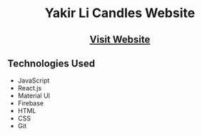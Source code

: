 <h1 align="center">Yakir Li Candles Website</h1>
<h2 align="center"><a  href="https://yakirli.org/candles/">Visit Website</a></h2>

## Technologies Used

- JavaScript
- React.js
- Material UI
- Firebase
- HTML
- CSS
- Git
